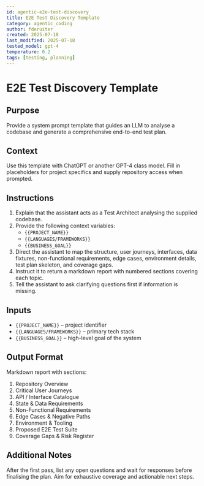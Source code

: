 ```yaml
---
id: agentic-e2e-test-discovery
title: E2E Test Discovery Template
category: agentic_coding
author: fderuiter
created: 2025-07-18
last_modified: 2025-07-18
tested_model: gpt-4
temperature: 0.2
tags: [testing, planning]
---
```


# E2E Test Discovery Template

## Purpose

Provide a system prompt template that guides an LLM to analyse a codebase and generate a comprehensive end-to-end test plan.

## Context

Use this template with ChatGPT or another GPT-4 class model. Fill in placeholders for project specifics and supply repository access when prompted.

## Instructions

1. Explain that the assistant acts as a Test Architect analysing the supplied codebase.
1. Provide the following context variables:
   - `{{PROJECT_NAME}}`
   - `{{LANGUAGES/FRAMEWORKS}}`
   - `{{BUSINESS_GOAL}}`
1. Direct the assistant to map the structure, user journeys, interfaces, data fixtures, non-functional requirements, edge cases, environment details, test plan skeleton, and coverage gaps.
1. Instruct it to return a markdown report with numbered sections covering each topic.
1. Tell the assistant to ask clarifying questions first if information is missing.

## Inputs

- `{{PROJECT_NAME}}` – project identifier
- `{{LANGUAGES/FRAMEWORKS}}` – primary tech stack
- `{{BUSINESS_GOAL}}` – high-level goal of the system

## Output Format

Markdown report with sections:

1. Repository Overview
1. Critical User Journeys
1. API / Interface Catalogue
1. State & Data Requirements
1. Non-Functional Requirements
1. Edge Cases & Negative Paths
1. Environment & Tooling
1. Proposed E2E Test Suite
1. Coverage Gaps & Risk Register

## Additional Notes

After the first pass, list any open questions and wait for responses before finalising the plan. Aim for exhaustive coverage and actionable next steps.
